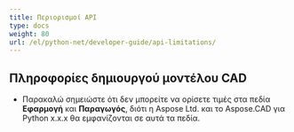 ```yaml
---
title: Περιορισμοί API
type: docs
weight: 80
url: /el/python-net/developer-guide/api-limitations/
---
```


## **Πληροφορίες δημιουργού μοντέλου CAD**
- Παρακαλώ σημειώστε ότι δεν μπορείτε να ορίσετε τιμές στα πεδία **Εφαρμογή** και **Παραγωγός**, διότι η Aspose Ltd. και το Aspose.CAD για Python x.x.x θα εμφανίζονται σε αυτά τα πεδία.
